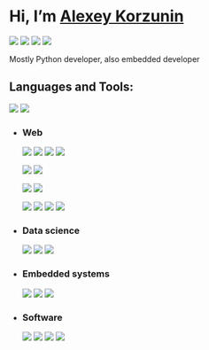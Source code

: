 
  

# Hi, I’m [Alexey Korzunin](#)

[![](https://img.shields.io/badge/Gmail-akorzunin123@gmail.com-lightgrey?logo=gmail)](akorzunin123@gmail.com)
[![](https://img.shields.io/badge/-LinkedIn-lightgrey?logo=LinkedIn)](https://www.linkedin.com/in/alexey-korzunin-297b22219/)
[![](https://img.shields.io/badge/Telegram-@akorzunin-lightgrey?logo=Telegram)](https://t.me/akorzunin)
[![](https://img.shields.io/badge/Discord-Akorz%237331-lightgrey?logo=Discord)](Discord)

  
  

Mostly Python developer, also embedded developer

## Languages and Tools:

[![](https://img.shields.io/badge/-Python-lightgrey?logo=Python)](https://github.com/akorzunin?tab=repositories&language=Python)
[![](https://img.shields.io/badge/-C/C++-lightgrey?logo=c%2B%2B)](https://github.com/akorzunin?tab=repositories&language=c%2B%2B)

  

- ### Web

  [![](https://img.shields.io/badge/-flask-lightgrey?logo=flask)]()
  [![](https://img.shields.io/badge/-FastAPI-lightgrey?logo=fastapi)]()
  [![](https://img.shields.io/badge/-Jinja2-lightgrey?logo=Jinja)]()
  [![](https://img.shields.io/badge/-plotly/dash-lightgrey?logo=plotly)]()

  [![](https://img.shields.io/badge/-SQLite3-lightgrey?logo=SQLite)]()
  [![](https://img.shields.io/badge/-Docker-lightgrey?logo=Docker)]()

  [![](https://img.shields.io/badge/-selenium-lightgrey?logo=selenium)]()
  [![](https://img.shields.io/badge/-BeautifulSoup4-lightgrey?logo=BeautifulSoup4)]()
  
  [![](https://img.shields.io/badge/-Typescript-lightgrey?logo=Typescript)]()
  [![](https://img.shields.io/badge/-React-lightgrey?logo=React)]()
  [![](https://img.shields.io/badge/-Webpack-lightgrey?logo=Webpack)]()
  [![](https://img.shields.io/badge/-Tailwind-lightgrey?logo=Tailwind+CSS)]()
- ### Data science

  [![](https://img.shields.io/badge/-pandas-lightgrey?logo=pandas)]()
  [![](https://img.shields.io/badge/-numpy-lightgrey?logo=numpy)]()
  [![](https://img.shields.io/badge/-Matplotlib-lightgrey?logo=Matplotlib)]()

  

- ### Embedded systems

  [![](https://img.shields.io/badge/-Arduino-lightgrey?logo=Arduino)](https://github.com/akorzunin?tab=repositories&language=c%2B%2B)
  [![](https://img.shields.io/badge/-microPython-lightgrey?logo=micropython)]()
  [![](https://img.shields.io/badge/-pymakr-lightgrey?logo=pymakr)]()

  

- ### Software

  [![](https://img.shields.io/badge/-VSCode-lightgrey?logo=visualstudiocode)]()
  [![](https://img.shields.io/badge/-SolidWorks-lightgrey?logo=solidworks)]()
  [![](https://img.shields.io/badge/-AltiumDesigner-lightgrey?logo=altiumdesigner)]()
  [![](https://img.shields.io/badge/-Proteus-lightgrey?logo=proteus)]()

  
  

<!---

akorzunin/akorzunin is a ✨ special ✨ repository because its `README.md` (this file) appears on your GitHub profile.

You can click the Preview link to take a look at your changes.

https://github.com/akorzunin?tab=repositories&language=python

--->

